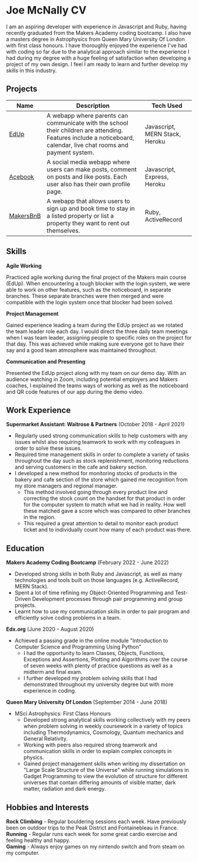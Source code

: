 # Joe McNally CV

I am an aspiring developer with experience in Javascript and Ruby, having recently graduated from the Makers Academy coding bootcamp. I also have a masters degree in Astrophysics from Queen Mary University Of London with first class honours.
I have thoroughly enjoyed the experience I've had with coding so far due to the analytical approach similar to the experience I had during my degree with a huge feeling of satisfaction when developing a project of my own design.
I feel I am ready to learn and further develop my skills in this industry.

## Projects

| Name | Description | Tech Used |
| ---- | ----------- | --------- |
| [EdUp](https://github.com/jmcnally17/EdUp) | A webapp where parents can communicate with the school their children are attending. Features include a noticeboard, calendar, live chat rooms and payment system. | Javascript, MERN Stack, Heroku |
| [Acebook](https://github.com/jmcnally17/acebook-zark-muckerberg) | A social media webapp where users can make posts, comment on posts and like posts. Each user also has their own profile page. | Javascript, Express, Heroku |
| [MakersBnB](https://github.com/jmcnally17/makersbnb) | A webapp that allows users to sign up and book time to stay in a listed property or list a property they want to rent out themselves. | Ruby, ActiveRecord |

## Skills

__Agile Working__

Practiced agile working during the final project of the Makers main course (EdUp). When encountering a tough blocker with the login system, we were able to work on other features, such as the noticeboard, in separate branches. These separate branches were then merged and were compatible with the login system once that blocker had been solved.

__Project Management__

Gained experience leading a team during the EdUp project as we rotated the team leader role each day. I would direct the three daily team meetings when I was team leader, assigning people to specific roles on the project for that day. This was achieved while making sure everyone got to have their say and a good team atmosphere was maintained throughout.

__Communication and Presenting__

Presented the EdUp project along with my team on our demo day. With an audience watching in Zoom, including potential employers and Makers coaches, I explained the teams ways of working as well as the noticeboard and QR code features of our app during the demo video.

## Work Experience

__Supermarket Assistant: Waitrose & Partners__ (October 2018 - April 2021)
- Regularly used strong communication skills to help customers with any issues whilst also requiring teamwork to work with my colleagues in order to solve these issues.
- Required time management skills in order to complete a variety of tasks throughout the day such as stock replenishment, monitoring reductions and serving customers in the cafe and bakery section.
- I developed a new method for monitoring stocks of products in the bakery and cafe section of the store which gained me recognition from my store managers and regional manager.
    - This method involved going through every product line and correcting the stock count on the handset for that product in order for the computer system to match what we had in reality. How well these matched gave a score which was compared to other branches in the region.
    - This required a great attention to detail to monitor each product ticket and to individually count how many of each product was there.

## Education

__Makers Academy Coding Bootcamp__ (February 2022 - June 2022)
- Developed strong skills in both Ruby and Javascript, as well as many technologies and tools built on those languages (e.g. ActiveRecord, MERN Stack).
- Spent a lot of time refining my Object-Oriented Programming and Test-Driven Development processes through pair programming and group projects.
- Learnt how to use my communication skills in order to pair program and efficiently solve coding problems in a team.

__Edx.org__ (June 2020 - August 2020)
- Achieved a passing grade in the online module "Introduction to Computer Science and Programming Using Python"
    - I had the opportunity to learn Classes, Objects, Functions, Exceptions and Assertions, Plotting and Algorithms over the course of seven weeks with plenty of practice questions as well as a midterm and final exam.
    - I further developed my problem solving skills that I had demonstrated throughout my university degree but with more experience in coding.

__Queen Mary University Of London__ (September 2014 - June 2018)
- MSci Astrophysics: First Class Honours
    - Developed strong analytical skills working collectively with my peers when problem solving in weekly coursework in a variety of topics including Thermodynamics, Cosmology, Quantum mechanics and General Relativity.
    - Working with peers also required strong teamwork and communication skills in order to explain complex concepts in physics.
    - Gained project management skills when writing my dissertation on "Large Scale Structure of the Universe" while running simulations in Gadget Programming to view the evolution of structure for different universes that contain differing amounts of visible matter, dark matter, radiation and dark energy.

## Hobbies and Interests

__Rock Climbing__ - Regular bouldering sessions each week. Have previously been on outdoor trips to the Peak District and Fontainebleau in France.\
__Running__ - Regular runs each week for some great cardio exercise and feeling healthy and happy.\
__Gaming__ - Always enjoy games on my nintendo switch and from steam on my computer.
